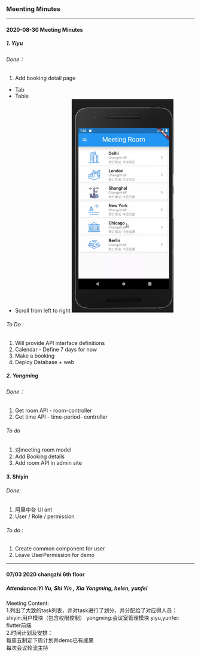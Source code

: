 ### Meenting Minutes 

------------

#### 2020-08-30 Meeting Minutes 
##### 1. Yiyu 
###### Done：
1. Add booking detail page
- Tab
- Table
- Scroll from left to right
![Image text](https://github.com/HelenAtGitHub/MeetingRoom/blob/develop-helen/doc/image/0820_01_menu.png)
###### To Do :
1. Will provide API interface definitions 
2. 	Calendar - Define 7 days for now 
3. 	Make a booking 
4. 	Deploy Database + web 

##### 2. Yongming 
###### Done：
1. 	 Get room API - room-controller
2. 	 Get time API - time-period- controller
###### To do 
1. 对meeting room model
2. Add Booking details 
3. Add room API in admin site 

#### 3. Shiyin
###### Done: 
1. 阿里中台 UI  ant 
2. User / Role / permission 
###### To do :
 1. Create common component for user 
 2. Leave UserPermission for demo 
 
 ------------
 
#### 07/03 2020   changzhi 6th floor
##### Attendance:Yi Yu, Shi Yin , Xia Yongming, helen, yunfei
Meeting Content: </br>
1.列出了大致的task列表，并对task进行了划分，并分配给了对应得人员：</br>
  shiyin:用户模块（包含权限控制） yongming:会议室管理模块   yiyu,yunfei: flutter前端 </br>
2.时间计划及安排：</br>
  每周五制定下周计划并demo已有成果</br>
  每次会议轮流主持
  
  
 
